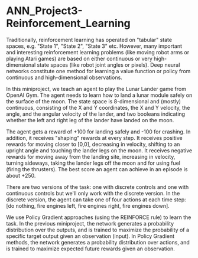 # ANN_Project3-Reinforcement_Learning

Traditionally, reinforcement learning has operated on "tabular" state spaces, e.g. "State 1", "State 2", "State 3" etc. However, many important and interesting reinforcement learning problems (like moving robot arms or playing Atari games) are based on either continuous or very high-dimensional state spaces (like robot joint angles or pixels). Deep neural networks constitute one method for learning a value function or policy from continuous and high-dimensional observations. 

In this miniproject, we teach an agent to play the Lunar Lander game from OpenAI Gym. The agent needs to learn how to land a lunar module safely on the surface of the moon. The state space is 8-dimensional and (mostly) continuous, consisting of the X and Y coordinates, the X and Y velocity, the angle, and the angular velocity of the lander, and two booleans indicating whether the left and right leg of the lander have landed on the moon.

The agent gets a reward of +100 for landing safely and -100 for crashing. In addition, it receives "shaping" rewards at every step. It receives positive rewards for moving closer to [0,0], decreasing in velocity, shifting to an upright angle and touching the lander legs on the moon. It receives negative rewards for moving away from the landing site, increasing in velocity, turning sideways, taking the lander legs off the moon and for using fuel (firing the thrusters). The best score an agent can achieve in an episode is about +250.

There are two versions of the task: one with discrete controls and one with continuous controls but we'll only work with the discrete version. In the discrete version, the agent can take one of four actions at each time step: [do nothing, fire engines left, fire engines right, fire engines down]. 

We use Policy Gradient approaches (using the REINFORCE rule) to learn the task. In the previous miniproject, the network generates a probability distribution over the outputs, and is trained to maximize the probability of a specific target output given an observation (input). In Policy Gradient methods, the network generates a probability distribution over actions, and is trained to maximize expected future rewards given an observation.
